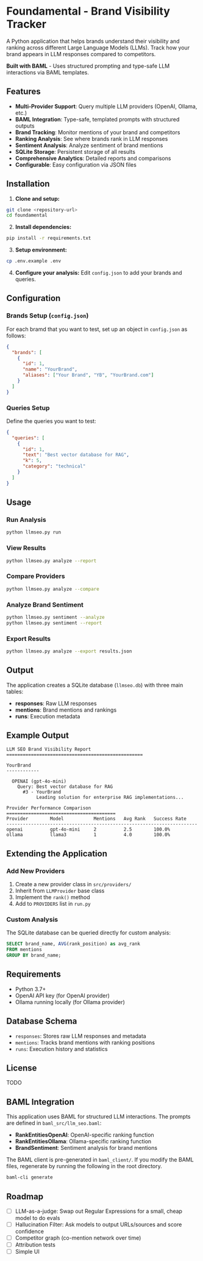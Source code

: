 # Foundamental - Brand Visibility Tracker

A Python application that helps brands understand their visibility and ranking across different Large Language Models (LLMs). Track how your brand appears in LLM responses compared to competitors.

**Built with BAML** - Uses structured prompting and type-safe LLM interactions via BAML templates.

## Features

- **Multi-Provider Support**: Query multiple LLM providers (OpenAI, Ollama, etc.)
- **BAML Integration**: Type-safe, templated prompts with structured outputs
- **Brand Tracking**: Monitor mentions of your brand and competitors
- **Ranking Analysis**: See where brands rank in LLM responses
- **Sentiment Analysis**: Analyze sentiment of brand mentions
- **SQLite Storage**: Persistent storage of all results
- **Comprehensive Analytics**: Detailed reports and comparisons
- **Configurable**: Easy configuration via JSON files

## Installation

1. **Clone and setup:**
```bash
git clone <repository-url>
cd foundamental
```

2. **Install dependencies:**
```bash
pip install -r requirements.txt
```

3. **Setup environment:**
```bash
cp .env.example .env
```

4. **Configure your analysis:**
Edit `config.json` to add your brands and queries.

## Configuration

### Brands Setup (`config.json`)
For each bramd that you want to test, set up an object in `config.json` as follows:
```json
{
  "brands": [
    {
      "id": 1,
      "name": "YourBrand", 
      "aliases": ["Your Brand", "YB", "YourBrand.com"]
    }
  ]
}
```

### Queries Setup
Define the queries you want to test:
```json
{
  "queries": [
    {
      "id": 1,
      "text": "Best vector database for RAG",
      "k": 5,
      "category": "technical"
    }
  ]
}
```

## Usage

### Run Analysis
```bash
python llmseo.py run
```

### View Results
```bash
python llmseo.py analyze --report
```

### Compare Providers
```bash
python llmseo.py analyze --compare
```

### Analyze Brand Sentiment
```bash
python llmseo.py sentiment --analyze
python llmseo.py sentiment --report
```

### Export Results
```bash
python llmseo.py analyze --export results.json
```

## Output

The application creates a SQLite database (`llmseo.db`) with three main tables:

- **responses**: Raw LLM responses
- **mentions**: Brand mentions and rankings  
- **runs**: Execution metadata

## Example Output

```
LLM SEO Brand Visibility Report
==================================================

YourBrand
------------

  OPENAI (gpt-4o-mini)
    Query: Best vector database for RAG
      #3 - YourBrand
           Leading solution for enterprise RAG implementations...

Provider Performance Comparison
========================================
Provider        Model           Mentions   Avg Rank   Success Rate
----------------------------------------------------------------------
openai          gpt-4o-mini     2          2.5        100.0%
ollama          llama3          1          4.0        100.0%
```

## Extending the Application

### Add New Providers
1. Create a new provider class in `src/providers/`
2. Inherit from `LLMProvider` base class
3. Implement the `rank()` method
4. Add to `PROVIDERS` list in `run.py`

### Custom Analysis
The SQLite database can be queried directly for custom analysis:
```sql
SELECT brand_name, AVG(rank_position) as avg_rank 
FROM mentions 
GROUP BY brand_name;
```

## Requirements

- Python 3.7+
- OpenAI API key (for OpenAI provider)
- Ollama running locally (for Ollama provider)

## Database Schema

- `responses`: Stores raw LLM responses and metadata
- `mentions`: Tracks brand mentions with ranking positions
- `runs`: Execution history and statistics

## License

TODO

## BAML Integration

This application uses BAML for structured LLM interactions. The prompts are defined in `baml_src/llm_seo.baml`:

- **RankEntitiesOpenAI**: OpenAI-specific ranking function
- **RankEntitiesOllama**: Ollama-specific ranking function  
- **BrandSentiment**: Sentiment analysis for brand mentions

The BAML client is pre-generated in `baml_client/`. If you modify the BAML files, regenerate by running the following in the root directory.
```bash
baml-cli generate
```

## Roadmap
- [ ] LLM-as-a-judge: Swap out Regular Expressions for a small, cheap model to do evals
- [ ] Hallucination Filter: Ask models to output URLs/sources and score confidence
- [ ] Competitor graph (co-mention network over time)
- [ ] Attribution tests
- [ ] Simple UI
